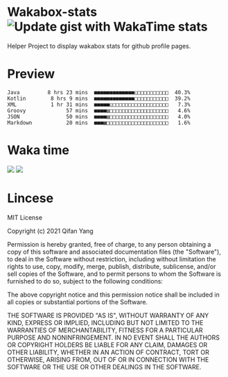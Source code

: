  # Wakabox-stats ![Update gist with WakaTime stats](https://github.com/underwindfall/wakabox-stats/workflows/Update%20gist%20with%20WakaTime%20stats/badge.svg)

  Helper Project to display wakabox stats for github profile pages. 
 # Preview 
  
  ```  
 Java         8 hrs 23 mins  ■■■■■■■■■■■■■◱□□□□□□□□□□  40.3%
Kotlin        8 hrs 9 mins  ■■■■■■■■■■■■■□□□□□□□□□□□  39.2%
XML           1 hr 31 mins  ■■■■■◱□□□□□□□□□□□□□□□□□□   7.3%
Groovy             57 mins  ■■■■▥□□□□□□□□□□□□□□□□□□□   4.6%
JSON               50 mins  ■■■■▥□□□□□□□□□□□□□□□□□□□   4.0%
Markdown           20 mins  ■■■▦□□□□□□□□□□□□□□□□□□□□   1.6% 
 ``` 
  
 
 
  
  # Waka time 

  ![](https://wakatime.com/share/@underwindfall/04fb31b6-0c1f-434d-b3a5-ac5e62f5364c.svg)
  ![](https://wakatime.com/share/@underwindfall/3d98f640-5c0f-4faf-b8df-1c48dec045b2.svg)
  
  # Lincese 

  MIT License

  Copyright (c) 2021 Qifan Yang
  
  Permission is hereby granted, free of charge, to any person obtaining a copy
  of this software and associated documentation files (the "Software"), to deal
  in the Software without restriction, including without limitation the rights
  to use, copy, modify, merge, publish, distribute, sublicense, and/or sell
  copies of the Software, and to permit persons to whom the Software is
  furnished to do so, subject to the following conditions:
  
  The above copyright notice and this permission notice shall be included in all
  copies or substantial portions of the Software.
  
  THE SOFTWARE IS PROVIDED "AS IS", WITHOUT WARRANTY OF ANY KIND, EXPRESS OR
  IMPLIED, INCLUDING BUT NOT LIMITED TO THE WARRANTIES OF MERCHANTABILITY,
  FITNESS FOR A PARTICULAR PURPOSE AND NONINFRINGEMENT. IN NO EVENT SHALL THE
  AUTHORS OR COPYRIGHT HOLDERS BE LIABLE FOR ANY CLAIM, DAMAGES OR OTHER
  LIABILITY, WHETHER IN AN ACTION OF CONTRACT, TORT OR OTHERWISE, ARISING FROM,
  OUT OF OR IN CONNECTION WITH THE SOFTWARE OR THE USE OR OTHER DEALINGS IN THE
  SOFTWARE.
